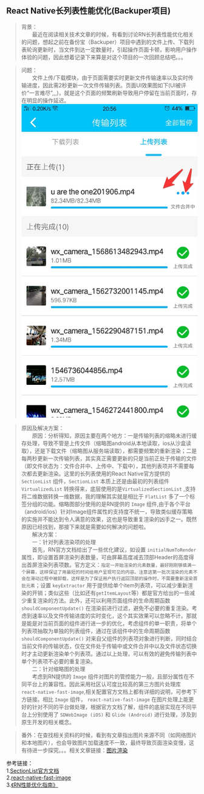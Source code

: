 ## React Native长列表性能优化(Backuper项目)
>背景：  
&emsp;&emsp;最近在阅读相关技术文章的时候，有看到讨论RN长列表性能优化相关的问题，想起之前在备份宝（Backuper）项目中遇到的文件上传、下载列表轮询更新时，当文件到达一定数量时，引起操作页面卡顿，影响用户操作体验的问题，因此想着记录下来算是对这个项目的一次回顾总结吧。。。  

>问题：  
&emsp;&emsp;文件上传/下载模块，由于页面需要实时更新文件传输速率以及实时传输进度，因此需2秒更新一次文件传输列表。页面UI效果图如下(UI被评价“一言难尽”,,,)，就是这个页面的频繁刷新导致用户停留在当前页面时，存在明显的操作延迟。  
![avatar](/asset/images/backuper.jpg)  
  
>原因及解决方案：  
&emsp;&emsp;原因：分析得知，原因主要在两个地方：一是传输列表的缩略未进行缓存处理，导致不管是上传文件（缩略图android从本地读取，ios从沙盒读取），还是下载文件（缩略图从服务端读取），都需要频繁的重新渲染；二是每两秒更新一次传输列表，其实真正需要更新的只是当前正处于传输的文件（即文件状态为：文件合并中、上传中、下载中），其他列表项并不需要每次都去更新渲染。这里的长列表使用的React Native官方提供的 `SectionList` 组件，`SectionList` 本质上还是由最初的列表组件 `VirtualizedList` 转换得来，底层使用的是`VirtualizedSectionList` ,支持将二维数据转换一维数据，我的理解其实就是相比于 `FlatList` 多了一个标签分组的功能。缩略图部分使用的是RN提供的 `Image` 组件,由于各个平台（android/ios）针对Image组件属性的支持度不统一，导致类似缓存策略的实施并不能达到令人满意的效果，这也是导致重复渲染的凶手之一。既然原因已经找到，那接下来就是需要如何解决的问题啦。  
&emsp;&emsp;解决方案：  
&emsp;&emsp;一：针对列表渲染项的处理  
&emsp;&emsp;首先，RN官方文档给出了一些优化建议，如设置 `initialNumToRender` 属性，即设置首屏渲染列表数量，可由屏幕高度减去顶部Header的高度得出首屏渲染列表项数。官方定义：`指定一开始渲染的元素数量，最好刚刚够填满一个屏幕，这样保证了用最短的时间给用户呈现可见的内容。注意这第一批次渲染的元素不会在滑动过程中被卸载，这样是为了保证用户执行返回顶部的操作时，不需要重新渲染首批元素`；设置 `keyExtractor` 用于提供给单个item列表项，可以减少重新渲染的开销；类似这些（比如还有`getItemLayout`等）都是官方给出的一些减少重复渲染的方法。此外，还可以利用页面组件的生命周期函数 `shouldComponentUpdate()` 在渲染前进行过滤，避免不必要的重复渲染。考虑到速率以及文件传输进度的实时变化，这个其实效果可以忽略不计。那就是能是对当前页面的组件进行进一步的优化，考虑组件的单一职责，将单个列表项抽取为单独的列表组件，通过在该组件中的生命周期函数 `shouldComponentUpdate()` 对来自父组件的列表项对象进行判断，同时结合当前文件的传输状态，仅在文件处于传输中或文件合并中以及文件状态切换时才主动更新渲染单个列表项。通过以上处理，可以有效的避免传输列表中单个列表项不必要的重复渲染。  
&emsp;&emsp;二：针对缩略图的处理  
&emsp;&emsp;考虑到RN提供的 `Image` 组件对图片的管控能力一般，且部分属性在不同平台上的兼容性。因此采用社区认可度比较高的第三方图片处理库 `react-native-fast-image`,相关配置官方文档上都有详细的说明，可参考下方链接。相比 `Image` 组件， `react-native-fast-image` 在图片处理上能更好的针对不同的平台做处理，根据官方文档了解，组件的底层实现在不同平台上分别使用了 ` SDWebImage (iOS) ` 和 `Glide (Android)`
进行处理，涉及到原生开发的相关概念。  

>番外：在查找相关资料的时候，看到有文章指出图片来源不同（如网络图片和本地图片），也会导致图片加载速度不一致，最终导致页面渲染变慢，这有待进一步探究。。。相关文章链接：[图片渲染](https://medium.com/@adamjacobb/react-native-performance-images-adf5843e120)





参考链接：  
1.[SectionList官方文档](https://reactnative.cn/docs/sectionlist)  
2.[react-native-fast-image](https://github.com/DylanVann/react-native-fast-image/blob/master/README.md)  
3.[《RN性能优化指南》](https://juejin.im/post/5e1676e16fb9a04847095b12#heading-14)